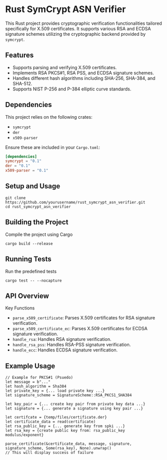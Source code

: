# Rust SymCrypt ASN Verifier

This Rust project provides cryptographic verification functionalities tailored specifically for X.509 certificates. It supports various RSA and ECDSA signature schemes utilizing the cryptographic backend provided by `symcrypt`.

## Features

- Supports parsing and verifying X.509 certificates.
- Implements RSA PKCS#1, RSA PSS, and ECDSA signature schemes.
- Handles different hash algorithms including SHA-256, SHA-384, and SHA-512.
- Supports NIST P-256 and P-384 elliptic curve standards.

## Dependencies
This project relies on the following crates:
- `symcrypt`
- `der`
- `x509-parser`

Ensure these are included in your `Cargo.toml`:

```toml
[dependencies]
symcrypt = "0.1"
der = "0.1"
x509-parser = "0.1"
```

## Setup and Usage
```
git clone https://github.com/yourusername/rust_symcrypt_asn_verifier.git
cd rust_symcrypt_asn_verifier
```

 ## Building the Project
 Compile the project using Cargo
 ```
cargo build --release
```

## Running Tests
Run the predefined tests
```
cargo test -- --nocapture
```

## API Overview
Key Functions
-  `parse_x509_certificate`: Parses X.509 certificates for RSA signature verification.
-  `parse_x509_certificate_ec`: Parses X.509 certificates for ECDSA signature verification.
-  `handle_rsa`: Handles RSA signature verification.
-  `handle_rsa_pss`: Handles RSA-PSS signature verification.
-  `handle_ecc`: Handles ECDSA signature verification.

## Example Usage
```
// Example for PKCS#1 (Psuedo)
let message = b"..."
let hash_algorithm = Sha384
let private_key = {... load private key ...}
let signature_scheme = SignatureScheme::RSA_PKCS1_SHA384

let key_pair = {... create key pair from private key data ...}
let signature = {... generate a signature using key pair ...}

let certifcate = {temp/files/certificate.der}
let certificate_data = read(certificate)
let rsa_public_key = {... generate key from spki ...}
let rsa_key = {create public key from: rsa_public_key modulus/exponent}

parse_certificate(&certificate_data, message, signature, signature_scheme, Some(rsa_key), None).unwrap()
// This will display success of failure
```

